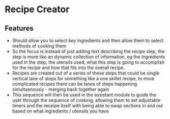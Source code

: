# Recipe Creator

## Features

- Should allow you to select key ingredients and then allow them to select methods of cooking them
- So the focus is instead of just adding text describing the recipe step, the step is more like an dynamic collection of information, eg the Ingredients used in the step, the utensils used, what this step is going to accomplish for the recipe and how that fits into the overall recipe.
- Recipes are created out of a series of these steps that could be single vertical lane of steps for something like a one skillet recipe, to more complicated recipes there can be lanes of steps happening simultaenously - merging back together again
- This sequence will then be used in the assistant module to guide the user through the sequence of cooking, allowing them to set adjustable timers and the receipe itself with being able to swap sections in and out based on what ingredients / utensils you have
